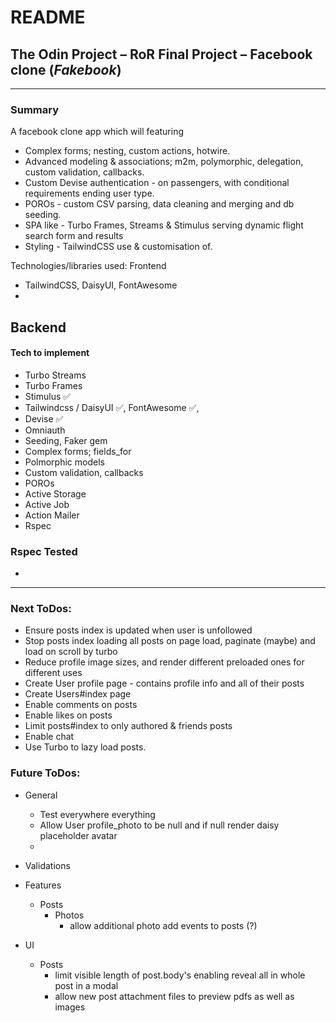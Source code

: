 # README

## The Odin Project – RoR Final Project – Facebook clone (_Fakebook_)

---

### Summary
A facebook clone app which will featuring
- Complex forms; nesting, custom actions, hotwire.
- Advanced modeling & associations; m2m, polymorphic, delegation, custom validation, callbacks.
- Custom Devise authentication - on passengers, with conditional requirements ending user type.
- POROs - custom CSV parsing, data cleaning and merging and db seeding.
- SPA like - Turbo Frames, Streams & Stimulus serving dynamic flight search form and results
- Styling - TailwindCSS use & customisation of.

Technologies/libraries used:
  Frontend
  - TailwindCSS, DaisyUI, FontAwesome
  - 
  Backend
  - 

#### Tech to implement
- Turbo Streams
- Turbo Frames
- Stimulus ✅
- Tailwindcss / DaisyUI ✅, FontAwesome ✅, 
- Devise ✅
- Omniauth
- Seeding, Faker gem
- Complex forms; fields_for
- Polmorphic models
- Custom validation, callbacks
- POROs
- Active Storage
- Active Job
- Action Mailer
- Rspec


### Rspec Tested
  - 

---

### Next ToDos:
- Ensure posts index is updated when user is unfollowed
- Stop posts index loading all posts on page load, paginate (maybe) and load on scroll by turbo
- Reduce profile image sizes, and render different preloaded ones for different uses
- Create User profile page - contains profile info and all of their posts
- Create Users#index page
- Enable comments on posts
- Enable likes on posts
- Limit posts#index to only authored & friends posts
- Enable chat
- Use Turbo to lazy load posts.

### Future ToDos:

- General
  - Test everywhere everything
  - Allow User profile_photo to be null and if null render daisy placeholder avatar
  - 

- Validations
  
- Features
  - Posts
    - Photos
      - allow additional photo add events to posts (?)

- UI
  - Posts
    - limit visible length of post.body's enabling reveal all in whole post in a modal
    - allow new post attachment files to preview pdfs as well as images
